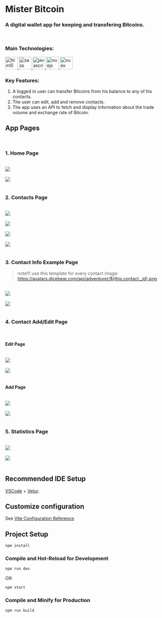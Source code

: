 # Mister Bitcoin

### A digital wallet app for keeping and transfering Bitcoins.
<br/> 

### Main Technologies:
<a href="https://www.w3schools.com/html/" target="_blank" rel="noreferrer"> 
    <img src="https://raw.githubusercontent.com/devicons/devicon/master/icons/html5/html5-original-wordmark.svg" alt="html5" width="40" height="40"/> 
</a>
<a href="https://sass-lang.com" target="_blank" rel="noreferrer"> 
    <img src="https://raw.githubusercontent.com/devicons/devicon/master/icons/sass/sass-original.svg" alt="sass" width="40" height="40"/> 
</a>  
<a href="https://developer.mozilla.org/en-US/docs/Web/JavaScript" target="_blank" rel="noreferrer"> 
    <img src="https://raw.githubusercontent.com/devicons/devicon/master/icons/javascript/javascript-original.svg" alt="javascript" width="40" height="40"/> 
</a>  
<a href="https://vuejs.org/" target="_blank" rel="noreferrer"> 
    <img src="https://raw.githubusercontent.com/devicons/devicon/master/icons/vuejs/vuejs-original-wordmark.svg" alt="vuejs" width="40" height="40"/> 
</a> 
<a href="https://vuex.vuejs.org/" target="_blank" rel="noreferrer"> 
    <img src="https://user-images.githubusercontent.com/7110136/29002857-9e802f08-7ab4-11e7-9c31-604b5d0d0c19.png" alt="vuex" width="40" height="40"/> 
</a>

<br/> 

### Key Features:
1. A logged in user can transfer Bitcoins from his balance to any of his contacts.
2. The user can edit, add and remove contacts.
3. The app uses an API to fetch and display information about the trade volume and exchange rate of Bitcoin.

## App Pages
<br/>

### 1. Home Page
<br/>
<img src="./src/assets/img/screen-shot/home-page-computer-screen01.png"/>
<br/>
<br/>
<img src="./src/assets/img/screen-shot/home-page-computer-screen02.png"/>
<br/>
<br/>

### 2. Contacts Page
<br/>
<img src="./src/assets/img/screen-shot/contacts-page-computer-screen01.png"/>
<br/>
<br/>
<img src="./src/assets/img/screen-shot/contacts-page-computer-screen02.png"/>
<br/>
<br/>
<img src="./src/assets/img/screen-shot/contacts-page-computer-screen03.png"/>
<br/>
<br/>
<img src="./src/assets/img/screen-shot/contacts-page-computer-screen04.png"/>
<br/>
<br/>

### 3. Contact Info Example Page
> note!!! use this template for every contact image: https://avatars.dicebear.com/api/adventurer/${this.contact._id}.png
<br/>
<img src="./src/assets/img/screen-shot/contact-info-page-example-computer-screen01.png"/>
<br/>
<br/>
<img src="./src/assets/img/screen-shot/contact-info-page-example-computer-screen02.png"/>
<br/>
<br/>

### 4. Contact Add/Edit Page
<br/>

#### Edit Page
<br/>
<img src="./src/assets/img/screen-shot/contact-edit-page-example-computer-screen01.png"/>
<br/>
<br/>
<img src="./src/assets/img/screen-shot/contact-edit-page-example-computer-screen02.png"/>
<br/>
<br/>

#### Add Page
<br/>
<img src="./src/assets/img/screen-shot/contact-add-page-computer-screen01.png"/>
<br/>
<br/>
<img src="./src/assets/img/screen-shot/contact-add-page-computer-screen02.png"/>
<br/>
<br/>

### 5. Statistics Page
<br/>
<img src="./src/assets/img/screen-shot/statistics-page-computer-screen01.png"/>
<br/>
<br/>
<img src="./src/assets/img/screen-shot/statistics-page-computer-screen02.png"/>
<br/>
<br/>

## Recommended IDE Setup

[VSCode](https://code.visualstudio.com/) + [Vetur](https://marketplace.visualstudio.com/items?itemName=octref.vetur).

## Customize configuration

See [Vite Configuration Reference](https://vitejs.dev/config/).

## Project Setup

```sh
npm install
```

### Compile and Hot-Reload for Development

```sh
npm run dev
```

OR:

```sh
npm start
```


### Compile and Minify for Production

```sh
npm run build
```